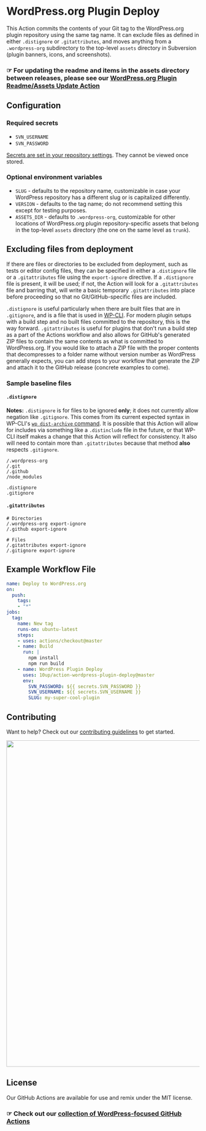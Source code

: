 # WordPress.org Plugin Deploy

This Action commits the contents of your Git tag to the WordPress.org plugin repository using the same tag name. It can exclude files as defined in either `.distignore` or `.gitattributes`, and moves anything from a `.wordpress-org` subdirectory to the top-level `assets` directory in Subversion (plugin banners, icons, and screenshots).

### ☞ For updating the readme and items in the assets directory between releases, please see our [WordPress.org Plugin Readme/Assets Update Action](https://github.com/10up/action-wordpress-plugin-asset-update)

## Configuration

### Required secrets
* `SVN_USERNAME`
* `SVN_PASSWORD`

[Secrets are set in your repository settings](https://help.github.com/en/articles/virtual-environments-for-github-actions#creating-and-using-secrets-encrypted-variables). They cannot be viewed once stored.

### Optional environment variables
* `SLUG` - defaults to the repository name, customizable in case your WordPress repository has a different slug or is capitalized differently.
* `VERSION` - defaults to the tag name; do not recommend setting this except for testing purposes.
* `ASSETS_DIR` - defaults to `.wordpress-org`, customizable for other locations of WordPress.org plugin repository-specific assets that belong in the top-level `assets` directory (the one on the same level as `trunk`).

## Excluding files from deployment
If there are files or directories to be excluded from deployment, such as tests or editor config files, they can be specified in either a `.distignore` file or a `.gitattributes` file using the `export-ignore` directive. If a `.distignore` file is present, it will be used; if not, the Action will look for a `.gitattributes` file and barring that, will write a basic temporary `.gitattributes` into place before proceeding so that no Git/GitHub-specific files are included.

`.distignore` is useful particularly when there are built files that are in `.gitignore`, and is a file that is used in [WP-CLI](https://wp-cli.org/). For modern plugin setups with a build step and no built files committed to the repository, this is the way forward. `.gitattributes` is useful for plugins that don't run a build step as a part of the Actions workflow and also allows for GitHub's generated ZIP files to contain the same contents as what is committed to WordPress.org. If you would like to attach a ZIP file with the proper contents that decompresses to a folder name without version number as WordPress generally expects, you can add steps to your workflow that generate the ZIP and attach it to the GitHub release (concrete examples to come).

### Sample baseline files

#### `.distignore`

**Notes:** `.distignore` is for files to be ignored **only**; it does not currently allow negation like `.gitignore`. This comes from its current expected syntax in WP-CLI's [`wp dist-archive` command](https://github.com/wp-cli/dist-archive-command/). It is possible that this Action will allow for includes via something like a `.distinclude` file in the future, or that WP-CLI itself makes a change that this Action will reflect for consistency. It also will need to contain more than `.gitattributes` because that method **also** respects `.gitignore`.

```
/.wordpress-org
/.git
/.github
/node_modules

.distignore
.gitignore
```

#### `.gitattributes`

```gitattributes
# Directories
/.wordpress-org export-ignore
/.github export-ignore

# Files
/.gitattributes export-ignore
/.gitignore export-ignore
```


## Example Workflow File
```yml
name: Deploy to WordPress.org
on:
  push:
    tags:
    - "*"
jobs:
  tag:
    name: New tag
    runs-on: ubuntu-latest
    steps:
    - uses: actions/checkout@master
    - name: Build
      run: |
        npm install
        npm run build
    - name: WordPress Plugin Deploy
      uses: 10up/action-wordpress-plugin-deploy@master
      env:
        SVN_PASSWORD: ${{ secrets.SVN_PASSWORD }}
        SVN_USERNAME: ${{ secrets.SVN_USERNAME }}
        SLUG: my-super-cool-plugin
```

## Contributing
Want to help? Check out our [contributing guidelines](CONTRIBUTING.md) to get started.

<p align="center">
<a href="http://10up.com/contact/"><img src="https://10updotcom-wpengine.s3.amazonaws.com/uploads/2016/10/10up-Github-Banner.png" width="850"></a>
</p>

## License

Our GitHub Actions are available for use and remix under the MIT license.

### ☞ Check out our [collection of WordPress-focused GitHub Actions](https://github.com/10up/actions-wordpress)
